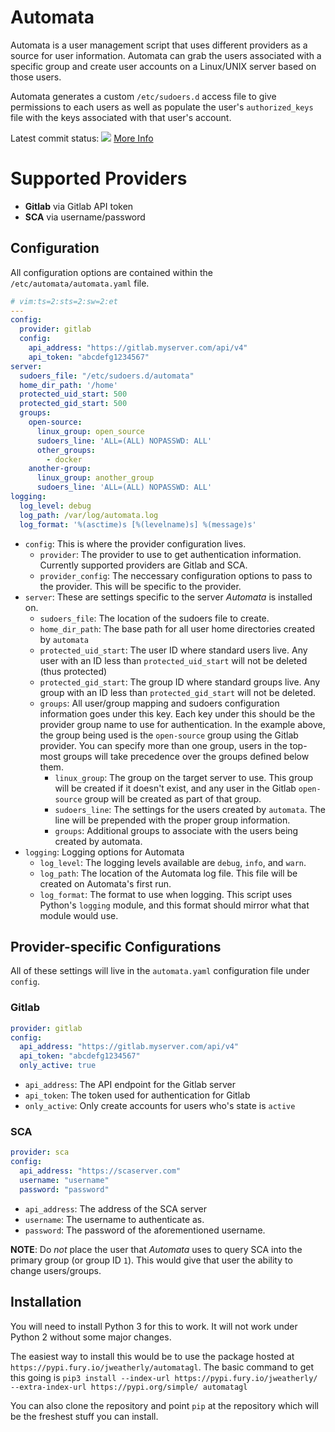 # Automata

Automata is a user management script that uses different providers as a source for
user information.  Automata can grab the users associated with a specific
group and create user accounts on a Linux/UNIX server based on those
users.

Automata generates a custom `/etc/sudoers.d` access file to give permissions
to each users as well as populate the user's `authorized_keys` file with the
keys associated with that user's account.

Latest commit status: ![](https://travis-ci.com/JamesTheBard/automata_ng.svg?branch=master) [More Info](https://travis-ci.com/JamesTheBard/automata_ng)

# Supported Providers

- **Gitlab** via Gitlab API token
- **SCA** via username/password

## Configuration

All configuration options are contained within the `/etc/automata/automata.yaml` file.


```yaml
# vim:ts=2:sts=2:sw=2:et
---
config:
  provider: gitlab
  config:
    api_address: "https://gitlab.myserver.com/api/v4"
    api_token: "abcdefg1234567"
server:
  sudoers_file: "/etc/sudoers.d/automata"
  home_dir_path: '/home'
  protected_uid_start: 500
  protected_gid_start: 500
  groups:
    open-source:
      linux_group: open_source
      sudoers_line: 'ALL=(ALL) NOPASSWD: ALL'
      other_groups:
        - docker
    another-group:
      linux_group: another_group
      sudoers_line: 'ALL=(ALL) NOPASSWD: ALL'
logging:
  log_level: debug
  log_path: /var/log/automata.log
  log_format: '%(asctime)s [%(levelname)s] %(message)s'
```

- `config`: This is where the provider configuration lives.
    - `provider`: The provider to use to get authentication information.  Currently supported providers are Gitlab and SCA.
    - `provider_config`: The neccessary configuration options to pass to the provider.  This will be specific to the provider.
- `server`: These are settings specific to the server _Automata_ is installed on.
    - `sudoers_file`: The location of the sudoers file to create.
    - `home_dir_path`: The base path for all user home directories created by `automata`
    - `protected_uid_start`: The user ID where standard users live.  Any user with an ID less than `protected_uid_start` will not be deleted (thus protected)
    - `protected_gid_start`: The group ID where standard groups live.  Any group with an ID less than `protected_gid_start` will not be deleted.
    - `groups`: All user/group mapping and sudoers configuration information goes under this key.  Each key under this should be the provider
    group name to use for authentication.  In the example above, the group being used is the `open-source` group using the Gitlab provider.  You
    can specify more than one group, users in the top-most groups will take precedence over the groups defined below them.
        - `linux_group`: The group on the target server to use.  This group will be created if it doesn't exist, and any user in the
        Gitlab `open-source` group will be created as part of that group.
        - `sudoers_line`: The settings for the users created by `automata`.  The line will be prepended with the proper group information.
        - `groups`: Additional groups to associate with the users being created by automata.
- `logging`: Logging options for Automata
  - `log_level`: The logging levels available are `debug`, `info`, and `warn`.
  - `log_path`: The location of the Automata log file.  This file will be
  created on Automata's first run.
  - `log_format`: The format to use when logging.  This script uses Python's
  `logging` module, and this format should mirror what that module would use.

## Provider-specific Configurations

All of these settings will live in the `automata.yaml` configuration file under `config`.

### Gitlab

```yaml
provider: gitlab
config:
  api_address: "https://gitlab.myserver.com/api/v4"
  api_token: "abcdefg1234567"
  only_active: true
```

- `api_address`: The API endpoint for the Gitlab server
- `api_token`: The token used for authentication for Gitlab
- `only_active`: Only create accounts for users who's state is `active`

### SCA

```yaml
provider: sca
config:
  api_address: "https://scaserver.com"
  username: "username"
  password: "password"
```

- `api_address`: The address of the SCA server
- `username`: The username to authenticate as.
- `password`: The password of the aforementioned username.

**NOTE**: Do _not_ place the user that _Automata_ uses to query SCA into the primary group (or group ID `1`).  This would
give that user the ability to change users/groups.

## Installation

You will need to install Python 3 for this to work.  It will not work under Python 2 without some major changes.

The easiest way to install this would be to use the package hosted at `https://pypi.fury.io/jweatherly/automatagl`.
The basic command to get this going is `pip3 install --index-url https://pypi.fury.io/jweatherly/ 
--extra-index-url https://pypi.org/simple/
automatagl`

You can also clone the repository and point `pip` at the repository which will be the freshest stuff you can
install.
